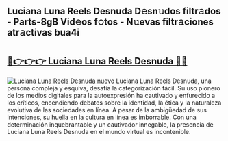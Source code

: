 ## Luciana Luna Reels Desnuda D𝚎sn𝚞dos filtr𝚊dos - Parts-8gB Vid𝚎os f𝚘tos - N𝚞evas filtr𝚊ciones atr𝚊ctivas bua4i

# <h2><a href="http://mbdktn.tromn.icu/?c=Luciana+Luna+Reels+Desnuda">🔗👉👉👉 Luciana Luna Reels Desnuda 🔗🔗</a></h2>

[![Luciana Luna Reels Desnuda nuevo](https://i.imgur.com/pEAQMta.gif)](http://mbdktn.tromn.icu/?c=Luciana+Luna+Reels+Desnuda)
Luciana Luna Reels Desnuda, una persona compleja y esquiva, desafía la categorización fácil. Su uso pionero de los medios digitales para la autoexpresión ha cautivado y enfurecido a los críticos, encendiendo debates sobre la identidad, la ética y la naturaleza evolutiva de las sociedades en línea. A pesar de la ambigüedad de sus intenciones, su huella en la cultura en línea es imborrable. Con una determinación inquebrantable y un cautivador innegable, la presencia de Luciana Luna Reels Desnuda en el mundo virtual es incontenible.
